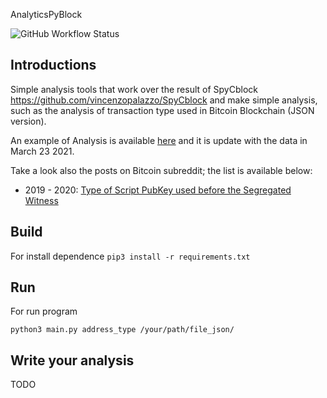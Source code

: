 AnalyticsPyBlock

![GitHub Workflow Status](https://img.shields.io/github/workflow/status/vincenzopalazzo/AnalyticsPyBlock/AnalyticsPyBlock%20unittest?style=for-the-badge)

## Introductions

Simple analysis tools that work over the result of SpyCblock https://github.com/vincenzopalazzo/SpyCblock and make simple analysis, 
such as the analysis of transaction type used in Bitcoin Blockchain (JSON version).

An example of Analysis is available [here](https://vincenzopalazzo.github.io/AnalyticsPyBlock/) and it is update with the data in March 23 2021.

Take a look also the posts on Bitcoin subreddit; the list is available below:

- 2019 - 2020: [Type of Script PubKey used before the Segregated Witness](https://www.reddit.com/r/Bitcoin/comments/dnvxdy/type_of_script_pubkey_used_before_the_segregated/)

## Build

For install dependence
``
pip3 install -r requirements.txt
``

## Run

For run program

```
python3 main.py address_type /your/path/file_json/
```

## Write your analysis

TODO
